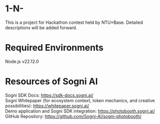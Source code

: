 # 1-N-
This is a project for Hackathon contest held by NTU×Base. Detailed descriptions will be added forward.

# Required Environments
Node.js v22.12.0

# Resources of Sogni AI
Sogni SDK Docs: https://sdk-docs.sogni.ai/  
Sogni Whitepaper (for ecosystem context, token mechanics, and creative possibilities): https://whitepaper.sogni.ai/  
Demo application and Sogni SDK integration: https://photobooth.sogni.ai/
GitHub Repository: https://github.com/Sogni-AI/sogni-photobooth/  
